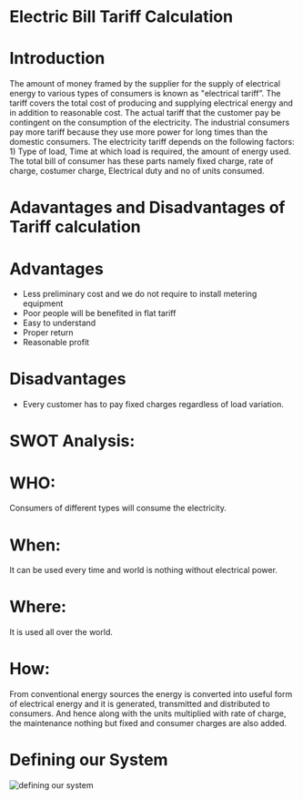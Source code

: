 # Electric Bill Tariff Calculation

# Introduction
The amount of money framed by the supplier for the supply of electrical energy to various types of consumers is known as "electrical tariff”. The tariff covers the total cost of producing and supplying electrical energy and in addition to reasonable cost. The actual tariff that the customer pay be contingent on the consumption of the electricity. The industrial consumers pay more tariff because they use more power for long times than the domestic consumers. The electricity tariff depends on the following factors: 1) Type of load, Time at which load is required, the amount of energy used. The total bill of consumer has these parts namely fixed charge, rate of charge, costumer charge, Electrical duty and no of units consumed.
# Adavantages and Disadvantages of Tariff calculation
# Advantages
- Less preliminary cost and we do not require to install metering equipment
- Poor people will be benefited in flat tariff
- Easy to understand
- Proper return
- Reasonable profit
# Disadvantages
- Every customer has to pay fixed charges regardless of load variation.

# SWOT Analysis: 
# WHO: 
Consumers of different types will consume the electricity. 
# When: 
It can be used every time and world is nothing without electrical power. 
# Where: 
It is used all over the world. 
# How: 
From conventional energy sources the energy is converted into useful form of electrical energy and it is generated, transmitted and distributed to consumers. And hence along with the units multiplied with rate of charge, the maintenance nothing but fixed and consumer charges are also added. 
# Defining our System
![defining our system](https://user-images.githubusercontent.com/102574815/161422549-99bdd3a2-34e9-43ab-b5d1-71bc7b66015c.png)
